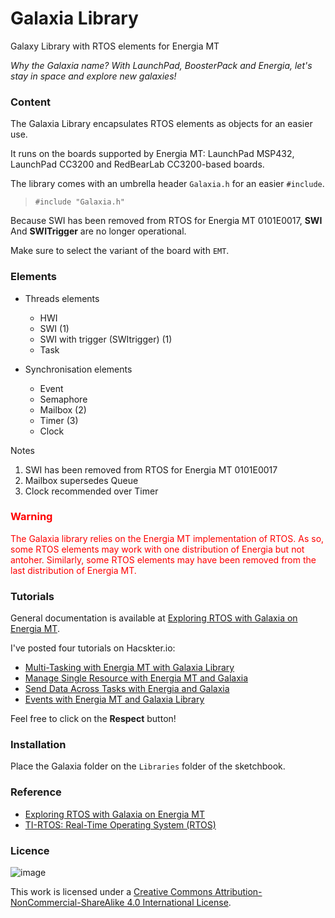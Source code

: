# Galaxia Library
Galaxy Library with RTOS elements for Energia MT

*Why the Galaxia name? With LaunchPad, BoosterPack and Energia, let's stay in space and explore new galaxies!*

### Content

The Galaxia Library encapsulates RTOS elements as objects for an easier use. 

It runs on the boards supported by Energia MT: LaunchPad MSP432, LaunchPad CC3200 and RedBearLab CC3200-based boards. 

The library comes with an umbrella header `Galaxia.h` for an easier `#include`.

> `#include "Galaxia.h"`

Because SWI has been removed from RTOS for Energia MT 0101E0017, **SWI** And **SWITrigger** are no longer operational.

Make sure to select the variant of the board with `EMT`.

### Elements 

* Threads elements
	* HWI
	* SWI (1)
	* SWI with trigger (SWItrigger) (1)
	* Task

* Synchronisation elements
	* Event
	* Semaphore
	* Mailbox (2)
	* Timer (3)
	* Clock 
	
Notes

1.	SWI has been removed from RTOS for Energia MT 0101E0017
2.	Mailbox supersedes Queue
3. 	Clock recommended over Timer
  
### <font color="red">Warning</font>

<font color="red">The Galaxia library relies on the Energia MT implementation of RTOS. As so, some RTOS elements may work with one distribution of Energia but not antoher. Similarly, some RTOS elements may have been removed from the last distribution of Energia MT.</font>

### Tutorials

General documentation is available at [Exploring RTOS with Galaxia on Energia MT](http://embeddedcomputing.weebly.com/exploring-rtos-with-galaxia.html).

I've posted four tutorials on Hacskter.io:

* [Multi-Tasking with Energia MT with Galaxia Library](https://www.hackster.io/rei-vilo/multi-tasking-with-energia-mt-and-galaxia-library-20bd64?ref=user&amp;ref_id=55319&amp;offset=2)
* [Manage Single Resource with Energia MT and Galaxia](https://www.hackster.io/rei-vilo/manage-single-resource-with-energia-mt-and-galaxia-cadb26?ref=user&amp;ref_id=55319&amp;offset=1)
* [Send Data Across Tasks with Energia and Galaxia](https://www.hackster.io/rei-vilo/send-data-across-tasks-with-energia-and-galaxia-8be05c?ref=user&amp;ref_id=55319&amp;offset=0)
* [Events with Energia MT and Galaxia Library](https://www.hackster.io/rei-vilo/events-with-energia-mt-and-galaxia-library-741d9b?ref=user&amp;ref_id=55319&amp;offset=0)

Feel free to click on the **Respect** button!

### Installation

Place the Galaxia folder on the `Libraries` folder of the sketchbook.

### Reference 

* [Exploring RTOS with Galaxia on Energia MT](http://embeddedcomputing.weebly.com/exploring-rtos-with-galaxia.html)
* [TI-RTOS: Real-Time Operating System (RTOS)](http://www.ti.com/tool/ti-rtos)

### Licence

![image](https://i.creativecommons.org/l/by-nc-sa/4.0/88x31.png)

This work is licensed under a [Creative Commons Attribution-NonCommercial-ShareAlike 4.0 International License](http://creativecommons.org/licenses/by-nc-sa/4.0/).
